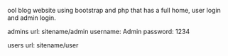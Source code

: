 ool blog website using bootstrap and php that has a full home, user login and admin login.

admins
url: sitename/admin
username: Admin
password: 1234

users url: sitename/user
